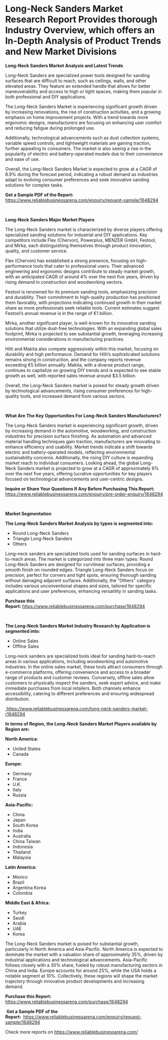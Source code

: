<p><h1>Long-Neck Sanders Market Research Report Provides thorough Industry Overview, which offers an In-Depth Analysis of Product Trends and New Market Divisions</h1></p><p><strong>Long-Neck Sanders Market Analysis and Latest Trends</strong></p>
<p><p>Long-Neck Sanders are specialized power tools designed for sanding surfaces that are difficult to reach, such as ceilings, walls, and other elevated areas. They feature an extended handle that allows for better maneuverability and access to high or tight spaces, making them popular in both professional and DIY applications. </p><p>The Long-Neck Sanders Market is experiencing significant growth driven by increasing renovations, the rise of construction activities, and a growing emphasis on home improvement projects. With a trend towards more ergonomic designs, manufacturers are focusing on enhancing user comfort and reducing fatigue during prolonged use. </p><p>Additionally, technological advancements such as dust collection systems, variable speed controls, and lightweight materials are gaining traction, further appealing to consumers. The market is also seeing a rise in the popularity of electric and battery-operated models due to their convenience and ease of use. </p><p>Overall, the Long-Neck Sanders Market is expected to grow at a CAGR of 8.9% during the forecast period, indicating a robust demand as industries adapt to evolving consumer preferences and seek innovative sanding solutions for complex tasks.</p></p>
<p><strong>Get a Sample PDF of the Report:&nbsp;</strong> <a href="https://www.reliablebusinessarena.com/enquiry/request-sample/1648294?utm_campaign=1943&utm_medium=2&utm_source=Github&utm_content=ia&utm_term=29122024&utm_id=long-neck-sanders">https://www.reliablebusinessarena.com/enquiry/request-sample/1648294</a></p>
<p>&nbsp;</p>
<p><strong>Long-Neck Sanders Major Market Players</strong></p>
<p><p>The Long-Neck Sanders market is characterized by diverse players offering specialized sanding solutions for industrial and DIY applications. Key competitors include Flex (Chervon), Powerplus, MENZER GmbH, Festool, and Mirka, each distinguishing themselves through product innovation, quality, and customer service.</p><p>Flex (Chervon) has established a strong presence, focusing on high-performance tools that cater to professional users. Their advanced engineering and ergonomic designs contribute to steady market growth, with an anticipated CAGR of around 4% over the next five years, driven by rising demand in construction and woodworking sectors.</p><p>Festool is renowned for its premium sanding tools, emphasizing precision and durability. Their commitment to high-quality production has positioned them favorably, with projections indicating continued growth in their market share as more professionals seek reliable tools. Current estimates suggest Festool’s annual revenue is in the range of €1 billion.</p><p>Mirka, another significant player, is well-known for its innovative sanding solutions that utilize dust-free technologies. With an expanding global sales footprint, Mirka is projected to see substantial growth, leveraging increasing environmental considerations in manufacturing practices.</p><p>Hilti and Makita also compete aggressively within this market, focusing on durability and high performance. Demand for Hilti’s sophisticated solutions remains strong in construction, and the company reports revenue exceeding €5 billion annually. Makita, with a diverse product range, continues to capitalize on growing DIY trends and is expected to see stable growth as well, with reported sales revenue around $3.5 billion.</p><p>Overall, the Long-Neck Sanders market is poised for steady growth driven by technological advancements, rising consumer preferences for high-quality tools, and increased demand from various sectors.</p></p>
<p>&nbsp;</p>
<p><strong>What Are The Key Opportunities For Long-Neck Sanders Manufacturers?</strong></p>
<p><p>The Long-Neck Sanders market is experiencing significant growth, driven by increasing demand in the automotive, woodworking, and construction industries for precision surface finishing. As automation and advanced material handling techniques gain traction, manufacturers are innovating to enhance efficiency and usability. Market trends indicate a shift towards electric and battery-operated models, reflecting environmental sustainability concerns. Additionally, the rising DIY culture is expanding market reach to individual consumers. Looking ahead, the global Long-Neck Sanders market is projected to grow at a CAGR of approximately 6% over the next five years, offering lucrative opportunities for key players focused on technological advancements and user-centric designs.</p></p>
<p><strong>Inquire or Share Your Questions If Any Before Purchasing This Report:</strong> <a href="https://www.reliablebusinessarena.com/enquiry/pre-order-enquiry/1648294?utm_campaign=1943&utm_medium=2&utm_source=Github&utm_content=ia&utm_term=29122024&utm_id=long-neck-sanders">https://www.reliablebusinessarena.com/enquiry/pre-order-enquiry/1648294</a></p>
<p>&nbsp;</p>
<p><strong>Market Segmentation</strong></p>
<p><strong>The Long-Neck Sanders Market Analysis by types is segmented into:</strong></p>
<p><ul><li>Round Long-Neck Sanders</li><li>Triangle Long-Neck Sanders</li><li>Others</li></ul></p>
<p><p>Long-neck sanders are specialized tools used for sanding surfaces in hard-to-reach areas. The market is categorized into three main types: Round Long-Neck Sanders are designed for curvilinear surfaces, providing a smooth finish on rounded edges. Triangle Long-Neck Sanders focus on precision, perfect for corners and tight spots, ensuring thorough sanding without damaging adjacent surfaces. Additionally, the "Others" category includes various unconventional shapes and sizes, tailored for specific applications and user preferences, enhancing versatility in sanding tasks.</p></p>
<p><strong>Purchase this Report:&nbsp;</strong><a href="https://www.reliablebusinessarena.com/purchase/1648294?utm_campaign=1943&utm_medium=2&utm_source=Github&utm_content=ia&utm_term=29122024&utm_id=long-neck-sanders">https://www.reliablebusinessarena.com/purchase/1648294</a></p>
<p>&nbsp;</p>
<p><strong>The Long-Neck Sanders Market Industry Research by Application is segmented into:</strong></p>
<p><ul><li>Online Sales</li><li>Offline Sales</li></ul></p>
<p><p>Long-neck sanders are specialized tools ideal for sanding hard-to-reach areas in various applications, including woodworking and automotive industries. In the online sales market, these tools attract consumers through e-commerce platforms, offering convenience and access to a broader range of products and customer reviews. Conversely, offline sales allow customers to physically inspect the sanders, seek expert advice, and make immediate purchases from local retailers. Both channels enhance accessibility, catering to different preferences and ensuring widespread distribution.</p></p>
<p><a href="https://www.reliablebusinessarena.com/long-neck-sanders-market-r1648294?utm_campaign=1943&utm_medium=2&utm_source=Github&utm_content=ia&utm_term=29122024&utm_id=long-neck-sanders">&nbsp;https://www.reliablebusinessarena.com/long-neck-sanders-market-r1648294</a></p>
<p><strong>In terms of Region, the Long-Neck Sanders Market Players available by Region are:</strong></p>
<p>
    <p> <strong> North America: </strong>
        <ul>
            <li>United States</li>
            <li>Canada</li>
        </ul>
        </p> 
    <p> <strong> Europe: </strong>
        <ul>
            <li>Germany</li>
            <li>France</li>
            <li>U.K.</li>
            <li>Italy</li>
            <li>Russia</li>
        </ul>
        </p> 
    <p> <strong> Asia-Pacific: </strong>
        <ul>
            <li>China</li>
            <li>Japan</li>
            <li>South Korea</li>
            <li>India</li>
            <li>Australia</li>
            <li>China Taiwan</li>
            <li>Indonesia</li>
            <li>Thailand</li>
            <li>Malaysia</li>
        </ul>
        </p> 
    <p> <strong> Latin America: </strong>
        <ul>
            <li>Mexico</li>
            <li>Brazil</li>
            <li>Argentina Korea</li>
            <li>Colombia</li>
        </ul>
        </p> 
    <p> <strong> Middle East & Africa: </strong>
        <ul>
            <li>Turkey</li>
            <li>Saudi</li>
            <li>Arabia</li>
            <li>UAE</li>
            <li>Korea</li>
        </ul>
    </p>
    </p>
<p><p>The Long-Neck Sanders market is poised for substantial growth, particularly in North America and Asia-Pacific. North America is expected to dominate the market with a valuation share of approximately 35%, driven by industrial applications and technological advancements. Asia-Pacific follows closely with a 30% share, fueled by robust manufacturing sectors in China and India. Europe accounts for around 25%, while the USA holds a notable segment at 10%. Collectively, these regions will shape the market trajectory through innovative product developments and increasing demand.</p></p>
<p><strong>Purchase this Report: </strong><a href="https://www.reliablebusinessarena.com/purchase/1648294?utm_campaign=1943&utm_medium=2&utm_source=Github&utm_content=ia&utm_term=29122024&utm_id=long-neck-sanders">https://www.reliablebusinessarena.com/purchase/1648294</a></p>
<p>&nbsp;<strong>Get a Sample PDF of the Report:&nbsp;&nbsp;</strong><a href="https://www.reliablebusinessarena.com/enquiry/request-sample/1648294?utm_campaign=1943&utm_medium=2&utm_source=Github&utm_content=ia&utm_term=29122024&utm_id=long-neck-sanders">https://www.reliablebusinessarena.com/enquiry/request-sample/1648294</a></p>
<p><strong></strong></p>
<p>Check more reports on <a href="https://www.reliablebusinessarena.com/?utm_campaign=1943&utm_medium=2&utm_source=Github&utm_content=ia&utm_term=29122024&utm_id=long-neck-sanders">https://www.reliablebusinessarena.com/</a></p>